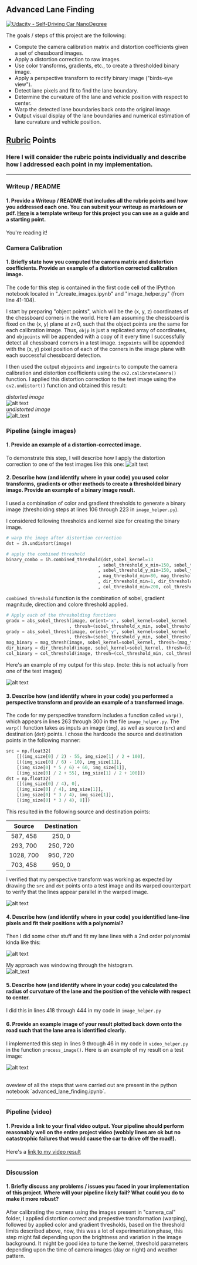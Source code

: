 ## Advanced Lane Finding
[![Udacity - Self-Driving Car NanoDegree](https://s3.amazonaws.com/udacity-sdc/github/shield-carnd.svg)](http://www.udacity.com/drive)

The goals / steps of this project are the following:

* Compute the camera calibration matrix and distortion coefficients given a set of chessboard images.
* Apply a distortion correction to raw images.
* Use color transforms, gradients, etc., to create a thresholded binary image.
* Apply a perspective transform to rectify binary image ("birds-eye view").
* Detect lane pixels and fit to find the lane boundary.
* Determine the curvature of the lane and vehicle position with respect to center.
* Warp the detected lane boundaries back onto the original image.
* Output visual display of the lane boundaries and numerical estimation of lane curvature and vehicle position.

[//]: # (Image References)

[image1]: ./examples/calibration1.jpg "distorted"
[image11]: ./examples/calibration1_undistort.jpg "undistorted"
[image2]: ./test_images/test1.jpg "Road Transformed"
[image3]: ./examples/binary_combo.jpg "Binary Example"
[image4]: ./examples/warped_straight_lines.jpg "Warp Example"
[image5]: ./examples/binary_warped.jpg "Fit Visual"
[image51]: ./examples/histogram.png "Histogram"
[image6]: ./examples/lane_drawn.jpg "Output"
[video1]: ./project_video_output.mp4 "Video"

## [Rubric](https://review.udacity.com/#!/rubrics/571/view) Points

### Here I will consider the rubric points individually and describe how I addressed each point in my implementation.  

---

### Writeup / README

#### 1. Provide a Writeup / README that includes all the rubric points and how you addressed each one.  You can submit your writeup as markdown or pdf.  [Here](https://github.com/udacity/CarND-Advanced-Lane-Lines/blob/master/writeup_template.md) is a template writeup for this project you can use as a guide and a starting point.  

You're reading it!

### Camera Calibration

#### 1. Briefly state how you computed the camera matrix and distortion coefficients. Provide an example of a distortion corrected calibration image.

The code for this step is contained in the first code cell of the IPython notebook located in "./create_images.ipynb" and "image_helper.py" (from line 41-104).  

I start by preparing "object points", which will be the (x, y, z) coordinates of the chessboard corners in the world. Here I am assuming the chessboard is fixed on the (x, y) plane at z=0, such that the object points are the same for each calibration image.  Thus, `objp` is just a replicated array of coordinates, and `objpoints` will be appended with a copy of it every time I successfully detect all chessboard corners in a test image.  `imgpoints` will be appended with the (x, y) pixel position of each of the corners in the image plane with each successful chessboard detection.  

I then used the output `objpoints` and `imgpoints` to compute the camera calibration and distortion coefficients using the `cv2.calibrateCamera()` function.  I applied this distortion correction to the test image using the `cv2.undistort()` function and obtained this result: 

*distorted image*
<br>
![alt text][image1]
<br>
*undistorted image*
<br>
![alt_text][image11]

### Pipeline (single images)

#### 1. Provide an example of a distortion-corrected image.

To demonstrate this step, I will describe how I apply the distortion correction to one of the test images like this one:
![alt text][image2]

#### 2. Describe how (and identify where in your code) you used color transforms, gradients or other methods to create a thresholded binary image.  Provide an example of a binary image result.

I used a combination of color and gradient thresholds to generate a binary image (thresholding steps at lines 106 through 223 in `image_helper.py`).  

I considered following thresholds and kernel size for creating the binary image.

```python
# warp the image after distortion correction
dst = ih.undistort(image)

# apply the combined threshold
binary_combo = ih.combined_threshold(dst,sobel_kernel=13
                                   , sobel_threshold_x_min=150, sobel_threshold_x_max=255
                                   , sobel_threshold_y_min=150, sobel_threshold_y_max=255
                                   , mag_threshold_min=80, mag_threshold_max=255
                                   , dir_threshold_min=1, dir_threshold_max=1.3
                                   , col_threshold_min=200, col_threshold_max=255)
```

`combined_threshold` function is the combination of sobel, gradient magnitude, direction and colore threshold applied.

```python
# Apply each of the thresholding functions
gradx = abs_sobel_thresh(image, orient='x', sobel_kernel=sobel_kernel
                        , thresh=(sobel_threshold_x_min, sobel_threshold_x_max))
grady = abs_sobel_thresh(image, orient='y', sobel_kernel=sobel_kernel
                        , thresh=(sobel_threshold_y_min, sobel_threshold_y_max))
mag_binary = mag_thresh(image, sobel_kernel=sobel_kernel, thresh=(mag_threshold_min, mag_threshold_max))
dir_binary = dir_threshold(image, sobel_kernel=sobel_kernel, thresh=(dir_threshold_min, dir_threshold_max))
col_binary = col_threshold(image, thresh=(col_threshold_min, col_threshold_max))
```
Here's an example of my output for this step.  (note: this is not actually from one of the test images)

![alt text][image3]

#### 3. Describe how (and identify where in your code) you performed a perspective transform and provide an example of a transformed image.

The code for my perspective transform includes a function called `warp()`, which appears in lines 263 through 300 in the file `image_helper.py`.  The `warp()` function takes as inputs an image (`img`), as well as source (`src`) and destination (`dst`) points.  I chose the hardcode the source and destination points in the following manner:

```python
src = np.float32(
    [[(img_size[0] / 2) - 55, img_size[1] / 2 + 100],
    [((img_size[0] / 6) - 10), img_size[1]],
    [(img_size[0] * 5 / 6) + 60, img_size[1]],
    [(img_size[0] / 2 + 55), img_size[1] / 2 + 100]])
dst = np.float32(
    [[(img_size[0] / 4), 0],
    [(img_size[0] / 4), img_size[1]],
    [(img_size[0] * 3 / 4), img_size[1]],
    [(img_size[0] * 3 / 4), 0]])
```

This resulted in the following source and destination points:

| Source        | Destination   | 
|:-------------:|:-------------:| 
| 587, 458      | 250, 0        | 
| 293, 700      | 250, 720      |
| 1028, 700     | 950, 720      |
| 703, 458      | 950, 0        |

I verified that my perspective transform was working as expected by drawing the `src` and `dst` points onto a test image and its warped counterpart to verify that the lines appear parallel in the warped image.

![alt text][image4]

#### 4. Describe how (and identify where in your code) you identified lane-line pixels and fit their positions with a polynomial?

Then I did some other stuff and fit my lane lines with a 2nd order polynomial kinda like this:

![alt text][image5]

My approach was windowing through the histogram.
<br>
![alt_text][image51]

#### 5. Describe how (and identify where in your code) you calculated the radius of curvature of the lane and the position of the vehicle with respect to center.

I did this in lines 418 through 444 in my code in `image_helper.py`

#### 6. Provide an example image of your result plotted back down onto the road such that the lane area is identified clearly.

I implemented this step in lines 9 through 46 in my code in `video_helper.py` in the function `process_image()`.  Here is an example of my result on a test image:

![alt text][image6]

<br>
oveview of all the steps that were carried out are present in the python notebook `advanced_lane_finding.ipynb`.
<br>

---

### Pipeline (video)

#### 1. Provide a link to your final video output.  Your pipeline should perform reasonably well on the entire project video (wobbly lines are ok but no catastrophic failures that would cause the car to drive off the road!).

Here's a [link to my video result](./project_video_output.mp4)

---

### Discussion

#### 1. Briefly discuss any problems / issues you faced in your implementation of this project.  Where will your pipeline likely fail?  What could you do to make it more robust?

After calibrating the camera using the images present in "camera_cal" folder, I applied distortion correct and prepestive transformation (warping), followed by applied color and gradient thresholds, based on the threshold limits described above, now, this was a lot of experimentation phase, this step might fail depending upon the brightness and variation in the image background. It might be good idea to tune the kernel, threshold parameters depending upon the time of camera images (day or night) and weather pattern.
